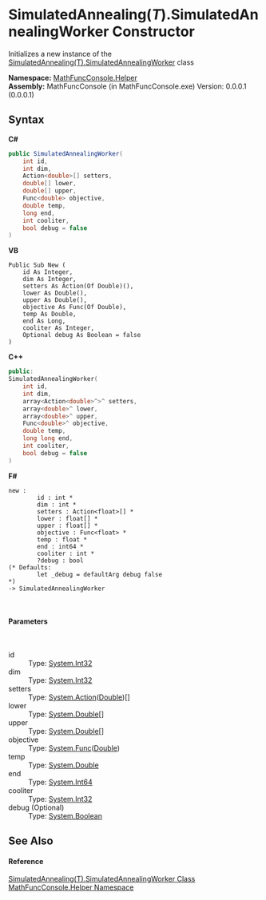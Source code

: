 # SimulatedAnnealing(*T*).SimulatedAnnealingWorker Constructor 
 

Initializes a new instance of the <a href="2609eb2a-f400-e89c-678a-912c738888d6">SimulatedAnnealing(T).SimulatedAnnealingWorker</a> class

**Namespace:**&nbsp;<a href="f9a8a21e-a3ba-4ebe-fd07-6ca1953f5cbf">MathFuncConsole.Helper</a><br />**Assembly:**&nbsp;MathFuncConsole (in MathFuncConsole.exe) Version: 0.0.0.1 (0.0.0.1)

## Syntax

**C#**<br />
``` C#
public SimulatedAnnealingWorker(
	int id,
	int dim,
	Action<double>[] setters,
	double[] lower,
	double[] upper,
	Func<double> objective,
	double temp,
	long end,
	int cooliter,
	bool debug = false
)
```

**VB**<br />
``` VB
Public Sub New ( 
	id As Integer,
	dim As Integer,
	setters As Action(Of Double)(),
	lower As Double(),
	upper As Double(),
	objective As Func(Of Double),
	temp As Double,
	end As Long,
	cooliter As Integer,
	Optional debug As Boolean = false
)
```

**C++**<br />
``` C++
public:
SimulatedAnnealingWorker(
	int id, 
	int dim, 
	array<Action<double>^>^ setters, 
	array<double>^ lower, 
	array<double>^ upper, 
	Func<double>^ objective, 
	double temp, 
	long long end, 
	int cooliter, 
	bool debug = false
)
```

**F#**<br />
``` F#
new : 
        id : int * 
        dim : int * 
        setters : Action<float>[] * 
        lower : float[] * 
        upper : float[] * 
        objective : Func<float> * 
        temp : float * 
        end : int64 * 
        cooliter : int * 
        ?debug : bool 
(* Defaults:
        let _debug = defaultArg debug false
*)
-> SimulatedAnnealingWorker
```

<br />

#### Parameters
&nbsp;<dl><dt>id</dt><dd>Type: <a href="http://msdn2.microsoft.com/en-us/library/td2s409d" target="_blank">System.Int32</a><br /></dd><dt>dim</dt><dd>Type: <a href="http://msdn2.microsoft.com/en-us/library/td2s409d" target="_blank">System.Int32</a><br /></dd><dt>setters</dt><dd>Type: <a href="http://msdn2.microsoft.com/en-us/library/018hxwa8" target="_blank">System.Action</a>(<a href="http://msdn2.microsoft.com/en-us/library/643eft0t" target="_blank">Double</a>)[]<br /></dd><dt>lower</dt><dd>Type: <a href="http://msdn2.microsoft.com/en-us/library/643eft0t" target="_blank">System.Double</a>[]<br /></dd><dt>upper</dt><dd>Type: <a href="http://msdn2.microsoft.com/en-us/library/643eft0t" target="_blank">System.Double</a>[]<br /></dd><dt>objective</dt><dd>Type: <a href="http://msdn2.microsoft.com/en-us/library/bb534960" target="_blank">System.Func</a>(<a href="http://msdn2.microsoft.com/en-us/library/643eft0t" target="_blank">Double</a>)<br /></dd><dt>temp</dt><dd>Type: <a href="http://msdn2.microsoft.com/en-us/library/643eft0t" target="_blank">System.Double</a><br /></dd><dt>end</dt><dd>Type: <a href="http://msdn2.microsoft.com/en-us/library/6yy583ek" target="_blank">System.Int64</a><br /></dd><dt>cooliter</dt><dd>Type: <a href="http://msdn2.microsoft.com/en-us/library/td2s409d" target="_blank">System.Int32</a><br /></dd><dt>debug (Optional)</dt><dd>Type: <a href="http://msdn2.microsoft.com/en-us/library/a28wyd50" target="_blank">System.Boolean</a><br /></dd></dl>

## See Also


#### Reference
<a href="2609eb2a-f400-e89c-678a-912c738888d6">SimulatedAnnealing(T).SimulatedAnnealingWorker Class</a><br /><a href="f9a8a21e-a3ba-4ebe-fd07-6ca1953f5cbf">MathFuncConsole.Helper Namespace</a><br />